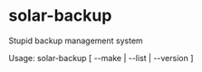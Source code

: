 # solar-backup
Stupid backup management system

Usage: solar-backup [ --make | --list | --version ]
